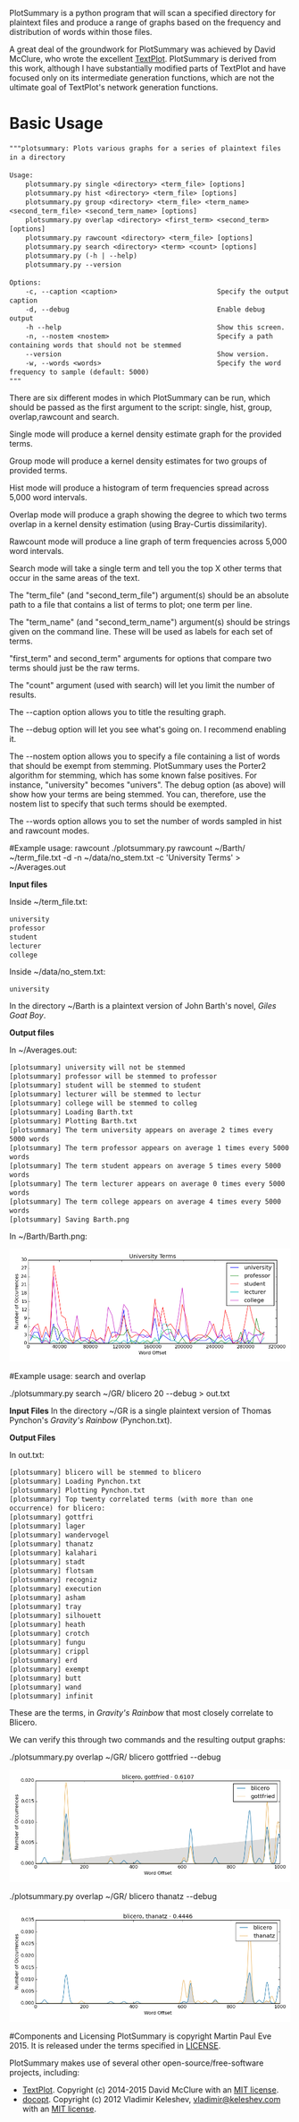 PlotSummary is a python program that will scan a specified directory for plaintext files and produce a range of graphs based on the frequency and distribution of words within those files.

A great deal of the groundwork for PlotSummary was achieved by David McClure, who wrote the excellent [TextPlot](https://github.com/davidmcclure/textplot). PlotSummary is derived from this work, although I have substantially modified parts of TextPlot and have focused only on its intermediate generation functions, which are not the ultimate goal of TextPlot's network generation functions.

# Basic Usage

    """plotsummary: Plots various graphs for a series of plaintext files in a directory

    Usage:
        plotsummary.py single <directory> <term_file> [options]
        plotsummary.py hist <directory> <term_file> [options]
        plotsummary.py group <directory> <term_file> <term_name> <second_term_file> <second_term_name> [options]
        plotsummary.py overlap <directory> <first_term> <second_term> [options]
        plotsummary.py rawcount <directory> <term_file> [options]
        plotsummary.py search <directory> <term> <count> [options]
        plotsummary.py (-h | --help)
        plotsummary.py --version

    Options:
        -c, --caption <caption>                         Specify the output caption
        -d, --debug                                     Enable debug output
        -h --help                                       Show this screen.
        -n, --nostem <nostem>                           Specify a path containing words that should not be stemmed
        --version                                       Show version.
        -w, --words <words>                             Specify the word frequency to sample (default: 5000)
    """

There are six different modes in which PlotSummary can be run, which should be passed as the first argument to the script: single, hist, group, overlap,rawcount and search.

Single mode will produce a kernel density estimate graph for the provided terms.

Group mode will produce a kernel density estimates for two groups of provided terms.

Hist mode will produce a histogram of term frequencies spread across 5,000 word intervals.

Overlap mode will produce a graph showing the degree to which two terms overlap in a kernel density estimation (using Bray-Curtis dissimilarity).

Rawcount mode will produce a line graph of term frequencies across 5,000 word intervals.

Search mode will take a single term and tell you the top X other terms that occur in the same areas of the text.

The "term_file" (and "second_term_file") argument(s) should be an absolute path to a file that contains a list of terms to plot; one term per line.

The "term_name" (and "second_term_name") argument(s) should be strings given on the command line. These will be used as labels for each set of terms.

"first_term" and second_term" arguments for options that compare two terms should just be the raw terms.

The "count" argument (used with search) will let you limit the number of results.

The --caption option allows you to title the resulting graph.

The --debug option will let you see what's going on. I recommend enabling it.

The --nostem option allows you to specify a file containing a list of words that should be exempt from stemming. PlotSummary uses the Porter2 algorithm for stemming, which has some known false positives. For instance, "university" becomes "univers". The debug option (as above) will show how your terms are being stemmed. You can, therefore, use the nostem list to specify that such terms should be exempted.

The --words option allows you to set the number of words sampled in hist and rawcount modes.

#Example usage: rawcount
./plotsummary.py rawcount ~/Barth/ ~/term_file.txt -d -n ~/data/no_stem.txt -c 'University Terms' > ~/Averages.out

__Input files__


Inside ~/term_file.txt:

    university
    professor
    student
    lecturer
    college

Inside ~/data/no_stem.txt:

    university

In the directory ~/Barth is a plaintext version of John Barth's novel, _Giles Goat Boy_.

__Output files__

In ~/Averages.out:

    [plotsummary] university will not be stemmed
    [plotsummary] professor will be stemmed to professor
    [plotsummary] student will be stemmed to student
    [plotsummary] lecturer will be stemmed to lectur
    [plotsummary] college will be stemmed to colleg
    [plotsummary] Loading Barth.txt
    [plotsummary] Plotting Barth.txt
    [plotsummary] The term university appears on average 2 times every 5000 words
    [plotsummary] The term professor appears on average 1 times every 5000 words
    [plotsummary] The term student appears on average 5 times every 5000 words
    [plotsummary] The term lecturer appears on average 0 times every 5000 words
    [plotsummary] The term college appears on average 4 times every 5000 words
    [plotsummary] Saving Barth.png

In ~/Barth/Barth.png:

![Barth](docs/JohnBarthExample.png?raw=true)

#Example usage: search and overlap

./plotsummary.py search ~/GR/ blicero 20 --debug > out.txt

__Input Files__
In the directory ~/GR is a single plaintext version of Thomas Pynchon's _Gravity's Rainbow_ (Pynchon.txt).

__Output Files__

In out.txt:

    [plotsummary] blicero will be stemmed to blicero
    [plotsummary] Loading Pynchon.txt
    [plotsummary] Plotting Pynchon.txt
    [plotsummary] Top twenty correlated terms (with more than one occurrence) for blicero: 
    [plotsummary] gottfri
    [plotsummary] lager
    [plotsummary] wandervogel
    [plotsummary] thanatz
    [plotsummary] kalahari
    [plotsummary] stadt
    [plotsummary] flotsam
    [plotsummary] recogniz
    [plotsummary] execution
    [plotsummary] asham
    [plotsummary] tray
    [plotsummary] silhouett
    [plotsummary] heath
    [plotsummary] crotch
    [plotsummary] fungu
    [plotsummary] crippl
    [plotsummary] erd
    [plotsummary] exempt
    [plotsummary] butt
    [plotsummary] wand
    [plotsummary] infinit

These are the terms, in _Gravity's Rainbow_ that most closely correlate to Blicero.

We can verify this through two commands and the resulting output graphs:

./plotsummary.py overlap ~/GR/ blicero gottfried --debug

![Blicero and Gottfried in Gravity's Rainbow](docs/PynchonExample2.png?raw=true)

./plotsummary.py overlap ~/GR/ blicero thanatz --debug

![Blicero and Thanatz in Gravity's Rainbow](docs/PynchonExample1.png?raw=true)


#Components and Licensing
PlotSummary is copyright Martin Paul Eve 2015. It is released under the terms specified in [LICENSE](LICENSE).

PlotSummary makes use of several other open-source/free-software projects, including:

* [TextPlot](https://github.com/davidmcclure/textplot). Copyright (c) 2014-2015 David McClure with an [MIT license](https://github.com/davidmcclure/textplot/blob/master/LICENSE.txt).
* [docopt](https://github.com/docopt). Copyright (c) 2012 Vladimir Keleshev, <vladimir@keleshev.com> with an [MIT license](https://github.com/docopt/docopt/blob/master/LICENSE-MIT).